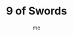---
# hugo new --kind tarot-card content/projects/tarot/cards/suit-number.md
# basics
title     		 : "9 of Swords"
token					 : 'swords-09'
card_type			 : '' # major, minor, court
layout				 : "tarot-card"
author    		 : 'me'
one_liner 		 : "Remorse, worry, distraught, conclusion"
alt_names			 : ['Cruelty', 'Anguish']
images				 : ['assets/images/tarot/rws/rw-swords-09.jpg']
keywords			 : ['remorse', 'worry', 'distraught', 'conclusion']
url						 : 'tarot/cards/swords-09'
aliases				 : []

# password: 'foolish journey'
dropbox				 : 'https://www.dropbox.com/sh/hk1fyrfopeumdx4/AAAx3TPhoUEsIQaFN9cI3oXoa?dl=0'

meaning_light  : "Refusing to worry about what you cannot control. Rejecting anxiety. Judging your own performance with kindness and gentleness. Using meditation to quiet a troubled mind. Confronting nightmares and fears. Drawing a conclusion and putting an issue out of your mind."

meaning_shadow : "Torturing yourself with regrets. Second-guessing your every move. Beating yourself up for your mistakes. Depression. Obsessing on errors and overlooked details. Refusing to handle stress in healthy ways. Ruining your ability to appreciate the present by dwelling on the past. Debating irreversible decisions."

# more detail
correspondence_planet 			: "Mars"
correspondence_astrological : "Gemini"
correspondence_affirmation  : "I do not worry about what I cannot control."
correspondence_story 				: "The main character agonizes over a past mistake."

advice_relationships 	 : "Comparing your current relationship to past or fantasy relationships is a formula for discontent and depression. Rather than wring your hands, say what’s on your mind. Don’t allow your past mistakes to smother your delight in the present."

advice_work 					 : "The blame game can gobble up unlimited hours and energy; don’t play it. Review errors only with an eye toward improving future performance. Instead of dwelling on missed opportunities, define what must be done to create new ones."

advice_spirituality 	 : "Everyone has regrets. Rather than be strangled by them, use your regrets as a means of enhancing empathy for others. Understanding that we’ve all made mistakes can help us remember to cut everyone a little slack. Use your pain to gain insight into the pain others feel."

advice_personal_growth : "Worry wastes energy. If something happens, it happens; the energy expended on worry won’t change a thing. Do what you can do, and let the Universe handle the rest. Maturity dictates letting go of unhealthy obsessions and learning to be happy with the here and now."

advice_fortune_telling : "If you take the action you’re considering now, you’ll be sorry in the future."

questions	: ["Logic has taken you as far as it can; beyond this point, all you can do is call into question (and devalue) the good work you’ve done. It may well be time for you to make a choice—and stick with it!", "What role does worry play in your current situation?", "To what other ends might you devote the energy you’re giving to anxiety?", "How can you know when it’s time to stop thinking and start acting?"]

# referenced in the symbols.toml data file
symbols	  : ['9', 'swords', 'rack-of-swords', 'distraught-figure']

# metadata
suppress_topnav : true
related_cards 	: []

---